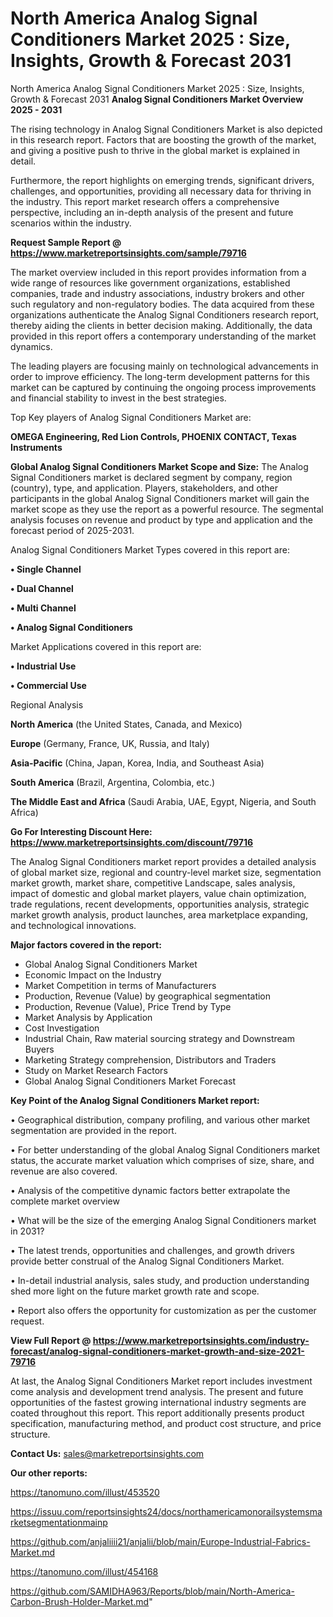 # North America Analog Signal Conditioners Market 2025 : Size, Insights, Growth & Forecast 2031
North America Analog Signal Conditioners Market 2025 : Size, Insights, Growth & Forecast 2031
<Strong> Analog Signal Conditioners Market Overview 2025 - 2031</strong>

The rising technology in Analog Signal Conditioners Market is also depicted in this research report. Factors that are boosting the growth of the market, and giving a positive push to thrive in the global market is explained in detail.

Furthermore, the report highlights on emerging trends, significant drivers, challenges, and opportunities, providing all necessary data for thriving in the industry. This report market research offers a comprehensive perspective, including an in-depth analysis of the present and future scenarios within the industry.

<strong>Request Sample Report @ <a href=https://www.marketreportsinsights.com/sample/79716>https://www.marketreportsinsights.com/sample/79716</a></strong>

The market overview included in this report provides information from a wide range of resources like government organizations, established companies, trade and industry associations, industry brokers and other such regulatory and non-regulatory bodies. The data acquired from these organizations authenticate the Analog Signal Conditioners research report, thereby aiding the clients in better decision making. Additionally, the data provided in this report offers a contemporary understanding of the market dynamics.

The leading players are focusing mainly on technological advancements in order to improve efficiency. The long-term development patterns for this market can be captured by continuing the ongoing process improvements and financial stability to invest in the best strategies.

Top Key players of Analog Signal Conditioners Market are:

<strong>OMEGA Engineering, Red Lion Controls, PHOENIX CONTACT, Texas Instruments</strong>

<strong><b>Global Analog Signal Conditioners Market Scope and Size:</b></strong>
The Analog Signal Conditioners market is declared segment by company, region (country), type, and application. Players, stakeholders, and other participants in the global Analog Signal Conditioners market will gain the market scope as they use the report as a powerful resource. The segmental analysis focuses on revenue and product by type and application and the forecast period of 2025-2031.

Analog Signal Conditioners Market Types covered in this report are:

<strong>• Single Channel

• Dual Channel

• Multi Channel

• Analog Signal Conditioners</strong>

Market Applications covered in this report are:

<strong>• Industrial Use

• Commercial Use</strong> 

Regional Analysis

<strong>North America</strong> (the United States, Canada, and Mexico)

<strong>Europe</strong> (Germany, France, UK, Russia, and Italy)

<strong>Asia-Pacific</strong> (China, Japan, Korea, India, and Southeast Asia)

<strong>South America</strong> (Brazil, Argentina, Colombia, etc.)

<strong>The Middle East and Africa</strong> (Saudi Arabia, UAE, Egypt, Nigeria, and South Africa)

<strong>Go For Interesting Discount Here: <a href=https://www.marketreportsinsights.com/discount/79716>https://www.marketreportsinsights.com/discount/79716</a></strong>

The Analog Signal Conditioners market report provides a detailed analysis of global market size, regional and country-level market size, segmentation market growth, market share, competitive Landscape, sales analysis, impact of domestic and global market players, value chain optimization, trade regulations, recent developments, opportunities analysis, strategic market growth analysis, product launches, area marketplace expanding, and technological innovations.

<strong><b>Major factors covered in the report:</b></strong>
<ul>
  <li>Global Analog Signal Conditioners Market </li>
  <li>Economic Impact on the Industry</li>
  <li>Market Competition in terms of Manufacturers</li>
  <li>Production, Revenue (Value) by geographical segmentation</li>
  <li>Production, Revenue (Value), Price Trend by Type</li>
  <li>Market Analysis by Application</li>
  <li>Cost Investigation</li>
  <li>Industrial Chain, Raw material sourcing strategy and Downstream Buyers</li>
  <li>Marketing Strategy comprehension, Distributors and Traders</li>
  <li>Study on Market Research Factors</li>
  <li>Global Analog Signal Conditioners Market Forecast</li>
</ul>

<strong><b>Key Point of the Analog Signal Conditioners Market report:</b></strong>

• Geographical distribution, company profiling, and various other market segmentation are provided in the report.

• For better understanding of the global Analog Signal Conditioners market status, the accurate market valuation which comprises of size, share, and revenue are also covered.

• Analysis of the competitive dynamic factors better extrapolate the complete market overview

• What will be the size of the emerging Analog Signal Conditioners market in 2031?

• The latest trends, opportunities and challenges, and growth drivers provide better construal of the Analog Signal Conditioners Market.

• In-detail industrial analysis, sales study, and production understanding shed more light on the future market growth rate and scope.

• Report also offers the opportunity for customization as per the customer request.

<strong><b>View Full Report @ <a href=https://www.marketreportsinsights.com/industry-forecast/analog-signal-conditioners-market-growth-and-size-2021-79716>https://www.marketreportsinsights.com/industry-forecast/analog-signal-conditioners-market-growth-and-size-2021-79716</a></b></strong>


At last, the Analog Signal Conditioners Market report includes investment come analysis and development trend analysis. The present and future opportunities of the fastest growing international industry segments are coated throughout this report. This report additionally presents product specification, manufacturing method, and product cost structure, and price structure.

<strong>Contact Us:</strong>
sales@marketreportsinsights.com

<strong>Our other reports:</strong>

<a href=https://tanomuno.com/illust/453520>https://tanomuno.com/illust/453520</a>

<a href=https://issuu.com/reportsinsights24/docs/northamericamonorailsystemsmarketsegmentationmainp>https://issuu.com/reportsinsights24/docs/northamericamonorailsystemsmarketsegmentationmainp</a>

<a href=https://github.com/anjaliiii21/anjalii/blob/main/Europe-Industrial-Fabrics-Market.md>https://github.com/anjaliiii21/anjalii/blob/main/Europe-Industrial-Fabrics-Market.md</a>

<a href=https://tanomuno.com/illust/454168>https://tanomuno.com/illust/454168</a>

<a href=https://github.com/SAMIDHA963/Reports/blob/main/North-America-Carbon-Brush-Holder-Market.md>https://github.com/SAMIDHA963/Reports/blob/main/North-America-Carbon-Brush-Holder-Market.md</a>"
